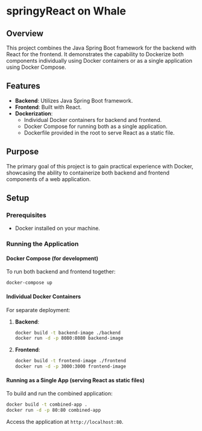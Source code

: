 # springyReact on Whale

## Overview

This project combines the Java Spring Boot framework for the backend with React for the frontend. It demonstrates the capability to Dockerize both components individually using Docker containers or as a single application using Docker Compose.

## Features

- **Backend**: Utilizes Java Spring Boot framework.
- **Frontend**: Built with React.
- **Dockerization**:
  - Individual Docker containers for backend and frontend.
  - Docker Compose for running both as a single application.
  - Dockerfile provided in the root to serve React as a static file.

## Purpose

The primary goal of this project is to gain practical experience with Docker, showcasing the ability to containerize both backend and frontend components of a web application.

## Setup

### Prerequisites

- Docker installed on your machine.

### Running the Application

#### Docker Compose (for development)

To run both backend and frontend together:

```bash
docker-compose up
```

#### Individual Docker Containers

For separate deployment:

1. **Backend**:
   ```bash
   docker build -t backend-image ./backend
   docker run -d -p 8080:8080 backend-image
   ```

2. **Frontend**:
   ```bash
   docker build -t frontend-image ./frontend
   docker run -d -p 3000:3000 frontend-image
   ```

#### Running as a Single App (serving React as static files)

To build and run the combined application:

```bash
docker build -t combined-app .
docker run -d -p 80:80 combined-app
```

Access the application at `http://localhost:80`.
